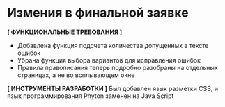 # Измения в финальной заявке

**[ ФУНКЦИОНАЛЬНЫЕ ТРЕБОВАНИЯ ]**
* Добавлена функция подсчета количества допущенных в тексте ошибок
* Убрана функция выбора вариантов для исправления ошибок 
* Правила правописания теперь подробно разобраны на отдельных страницах, а не во всплывающем окне

**[ ИНСТРУМЕНТЫ РАЗРАБОТКИ ]**
Был добавлен язык разметки CSS, и язык программирования Phyton заменен на Java Script
